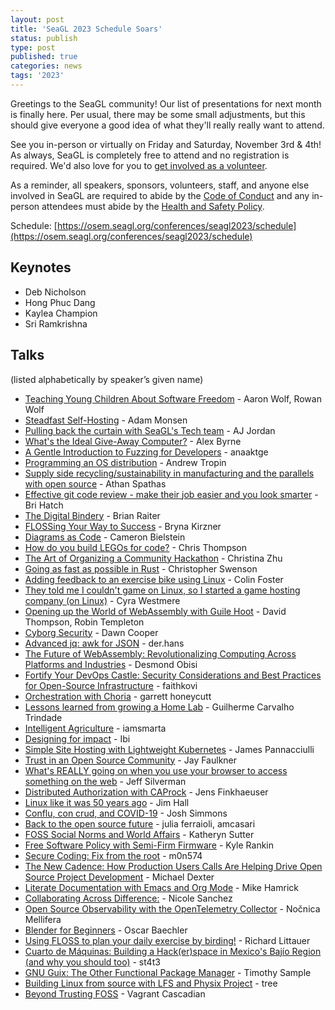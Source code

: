 ```yaml
---
layout: post
title: 'SeaGL 2023 Schedule Soars'
status: publish
type: post
published: true
categories: news
tags: '2023'
---
```


Greetings to the SeaGL community! Our list of presentations for next month is finally here. Per usual, there may be some small adjustments, but this should give everyone a good idea of what they'll really really want to attend.

See you in-person or virtually on Friday and Saturday, November 3rd & 4th! As always, SeaGL is completely free to attend and no registration is required. We'd also love for you to [get involved as a volunteer](/news/2023/09/26/Seeking-Volunteers).

As a reminder, all speakers, sponsors, volunteers, staff, and anyone else involved in SeaGL are required to abide by the [Code of Conduct](/coc) and any in-person attendees must abide by the [Health and Safety Policy](/health).

Schedule: [https://osem.seagl.org/conferences/seagl2023/schedule](https://osem.seagl.org/conferences/seagl2023/schedule)

## Keynotes

- Deb Nicholson
- Hong Phuc Dang
- Kaylea Champion
- Sri Ramkrishna

## Talks

(listed alphabetically by speaker’s given name)

- [Teaching Young Children About Software Freedom](https://osem.seagl.org/conferences/seagl2023/program/proposals/987) - Aaron Wolf, Rowan Wolf
- [Steadfast Self-Hosting](https://osem.seagl.org/conferences/seagl2023/program/proposals/934) - Adam Monsen
- [Pulling back the curtain with SeaGL's Tech team](https://osem.seagl.org/conferences/seagl2023/program/proposals/983) - AJ Jordan
- [What's the Ideal Give-Away Computer?](https://osem.seagl.org/conferences/seagl2023/program/proposals/936) - Alex Byrne
- [A Gentle Introduction to Fuzzing for Developers](https://osem.seagl.org/conferences/seagl2023/program/proposals/1004) - anaaktge
- [Programming an OS distribution](https://osem.seagl.org/conferences/seagl2023/program/proposals/941) - Andrew Tropin
- [Supply side recycling/sustainability in manufacturing and the parallels with open source](https://osem.seagl.org/conferences/seagl2023/program/proposals/1008) - Athan Spathas
- [Effective git code review - make their job easier and you look smarter](https://osem.seagl.org/conferences/seagl2023/program/proposals/957) - Bri Hatch
- [The Digital Bindery](https://osem.seagl.org/conferences/seagl2023/program/proposals/955) - Brian Raiter
- [FLOSSing Your Way to Success](https://osem.seagl.org/conferences/seagl2023/program/proposals/985) - Bryna Kirzner
- [Diagrams as Code](https://osem.seagl.org/conferences/seagl2023/program/proposals/942) - Cameron Bielstein
- [How do you build LEGOs for code?](https://osem.seagl.org/conferences/seagl2023/program/proposals/971) - Chris Thompson
- [The Art of Organizing a Community Hackathon](https://osem.seagl.org/conferences/seagl2023/program/proposals/993) - Christina Zhu
- [Going as fast as possible in Rust](https://osem.seagl.org/conferences/seagl2023/program/proposals/940) - Christopher Swenson
- [Adding feedback to an exercise bike using Linux](https://osem.seagl.org/conferences/seagl2023/program/proposals/933) - Colin Foster
- [They told me I couldn't game on Linux, so I started a game hosting company (on Linux)](https://osem.seagl.org/conferences/seagl2023/program/proposals/938) - Cyra Westmere
- [Opening up the World of WebAssembly with Guile Hoot](https://osem.seagl.org/conferences/seagl2023/program/proposals/977) - David Thompson, Robin Templeton
- [Cyborg Security](https://osem.seagl.org/conferences/seagl2023/program/proposals/999) - Dawn Cooper
- [Advanced jq: awk for JSON](https://osem.seagl.org/conferences/seagl2023/program/proposals/950) - der.hans
- [The Future of WebAssembly: Revolutionalizing Computing Across Platforms and Industries](https://osem.seagl.org/conferences/seagl2023/program/proposals/931) - Desmond Obisi
- [Fortify Your DevOps Castle: Security Considerations and Best Practices for Open-Source Infrastructure](https://osem.seagl.org/conferences/seagl2023/program/proposals/947) - faithkovi
- [Orchestration with Choria](https://osem.seagl.org/conferences/seagl2023/program/proposals/997) - garrett honeycutt
- [Lessons learned from growing a Home Lab](https://osem.seagl.org/conferences/seagl2023/program/proposals/975) - Guilherme Carvalho Trindade
- [Intelligent Agriculture](https://osem.seagl.org/conferences/seagl2023/program/proposals/970) - iamsmarta
- [Designing for impact](https://osem.seagl.org/conferences/seagl2023/program/proposals/935) - Ibi
- [Simple Site Hosting with Lightweight Kubernetes](https://osem.seagl.org/conferences/seagl2023/program/proposals/945) - James Pannacciulli
- [Trust in an Open Source Community](https://osem.seagl.org/conferences/seagl2023/program/proposals/984) - Jay Faulkner
- [What's REALLY going on when you use your browser to access something on the web](https://osem.seagl.org/conferences/seagl2023/program/proposals/978) - Jeff Silverman
- [Distributed Authorization with CAProck](https://osem.seagl.org/conferences/seagl2023/program/proposals/969) - Jens Finkhaeuser
- [Linux like it was 50 years ago](https://osem.seagl.org/conferences/seagl2023/program/proposals/998) - Jim Hall
- [Conflu, con crud, and COVID-19](https://osem.seagl.org/conferences/seagl2023/program/proposals/968) - Josh Simmons
- [Back to the open source future](https://osem.seagl.org/conferences/seagl2023/program/proposals/962) - julia ferraioli, amcasari
- [FOSS Social Norms and World Affairs](https://osem.seagl.org/conferences/seagl2023/program/proposals/1010) - Katheryn Sutter
- [Free Software Policy with Semi-Firm Firmware](https://osem.seagl.org/conferences/seagl2023/program/proposals/963) - Kyle Rankin
- [Secure Coding: Fix from the root](https://osem.seagl.org/conferences/seagl2023/program/proposals/981) - m0n574
- [The New Cadence: How Production Users Calls Are Helping Drive Open Source Project Development](https://osem.seagl.org/conferences/seagl2023/program/proposals/1006) - Michael Dexter
- [Literate Documentation with Emacs and Org Mode](https://osem.seagl.org/conferences/seagl2023/program/proposals/952) - Mike Hamrick
- [Collaborating Across Difference:](https://osem.seagl.org/conferences/seagl2023/program/proposals/967) - Nicole Sanchez
- [Open Source Observability with the OpenTelemetry Collector](https://osem.seagl.org/conferences/seagl2023/program/proposals/994) - Nočnica Mellifera
- [Blender for Beginners](https://osem.seagl.org/conferences/seagl2023/program/proposals/1000) - Oscar Baechler
- [Using FLOSS to plan your daily exercise by birding!](https://osem.seagl.org/conferences/seagl2023/program/proposals/1003) - Richard Littauer
- [Cuarto de Máquinas: Building a Hack(er)space in Mexico's Bajío Region (and why you should too)](https://osem.seagl.org/conferences/seagl2023/program/proposals/988) - st4t3
- [GNU Guix: The Other Functional Package Manager](https://osem.seagl.org/conferences/seagl2023/program/proposals/1007) - Timothy Sample
- [Building Linux from source with LFS and Physix Project](https://osem.seagl.org/conferences/seagl2023/program/proposals/979) - tree
- [Beyond Trusting FOSS](https://osem.seagl.org/conferences/seagl2023/program/proposals/939) - Vagrant Cascadian
